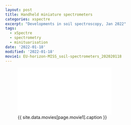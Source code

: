 ```yaml
---
layout: post
title: Handheld miniature spectrometers
categories: xspectre
excerpt: "Developments in soil spectroscopy, Jan 2022"
tags:
  - xSpectre
  - spectrometry
  - minituarisation
date: '2022-01-18'
modified: '2022-01-18'
movie1: EU-horizon-MISS_soil-spectrometers_202020118
---
```


<figure>
<iframe src="{{ site.commonurl }}/movies/{{ site.data.movies[page.movie1].file }}" width="{{ site.data.movies[page.movie1].width }}" height="{{ site.data.movies[page.movie1].height }}" frameborder="0">
</iframe>
<figcaption> {{ site.data.movies[page.movie1].caption }} </figcaption>
</figure>
